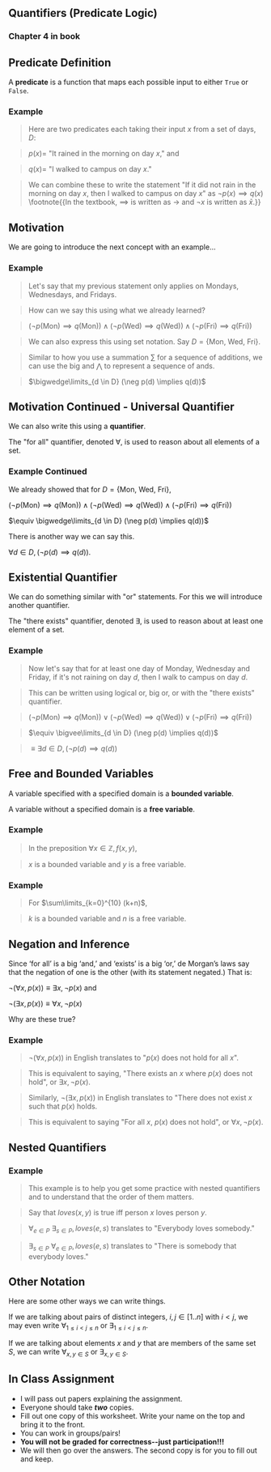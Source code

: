 
## Quantifiers (Predicate Logic)
### Chapter 4 in book

## Predicate Definition
 A **predicate** is a
function that maps each possible input to either $\texttt{True}$ or $\texttt{False}$. 
 
### Example 

>Here are two predicates each taking their input $x$ from a set of days, $D$:

>$p(x) =$ "It rained in the morning on day $x$," and

>$q(x) =$ "I walked to campus on day $x$."

>We can combine these to write the statement "If it did not rain in the morning
on day $x$, then I walked to campus on day $x$" as $\neg p(x) \implies q(x)$ \footnote{{In the textbook, $\implies$ is written as $\rightarrow$ and $\neg x$ is written as $\bar{x}$.}} 

## Motivation
 We are going to introduce the next concept with an example...

### Example 

>Let's say that my previous statement only applies on Mondays, Wednesdays, and Fridays. 

>How can we say this using what we already learned?

>$(\neg p($Mon$) \implies q($Mon$)) \land (\neg p($Wed$) \implies q($Wed$)) \land (\neg p($Fri$) \implies q($Fri$))$

>We can also express this using set notation.
>Say $D= \{$Mon, Wed, Fri$\}$.

>Similar to how you use a summation $\sum$ for a sequence of additions, we can use the big and $\bigwedge$ to represent a sequence of ands.

>$\bigwedge\limits_{d \in D} (\neg p(d) \implies q(d))$

## Motivation Continued - Universal Quantifier

We can also write this using a **quantifier**.

The "for all" quantifier, denoted $\forall$, is used to reason about all elements of a set.
 
### Example Continued

We already showed that for $D= \{$Mon, Wed, Fri$\}$,

$(\neg p(\textrm{Mon}) \implies q(\textrm{Mon})) \land (\neg p(\textrm{Wed}) \implies q(\textrm{Wed})) \land (\neg p(\textrm{Fri}) \implies q(\textrm{Fri}))$

$\equiv \bigwedge\limits_{d \in D} (\neg p(d) \implies q(d))$


 There is another way we can say this.

$\forall d \in D, (\neg p(d) \implies q(d))$.

## Existential Quantifier

We can do something similar with "or" statements. For this we will introduce another quantifier.

The "there exists" quantifier, denoted $\exists$, is used to reason about at least one element of a set.
 
### Example 

>Now let's say that for at least one day of Monday, Wednesday and Friday, if it's not raining on day $d$, then I walk to campus on day $d$.

>This can be written using logical or, big or, or with the "there exists" quantifier.

>$(\neg p(\textrm{Mon}) \implies q(\textrm{Mon})) \lor (\neg p(\textrm{Wed}) \implies q(\textrm{Wed})) \lor (\neg p(\textrm{Fri}) \implies q(\textrm{Fri}))$

>$\equiv \bigvee\limits_{d \in D} (\neg p(d) \implies q(d))$

>$\equiv \exists d \in D, (\neg p(d) \implies q(d))$

## Free and Bounded Variables

 A variable specified with a specified domain is a **bounded variable**. 
 
 A variable without a specified domain is a **free variable**.
 
### Example 

>In the preposition $\forall x \in \mathbb{Z}, f(x,y)$,

>$x$ is a bounded variable and $y$ is a free variable.
 
### Example 

>For
$\sum\limits_{k=0}^{10} (k+n)$,

>$k$ is a bounded variable and $n$ is a free variable.


## Negation and Inference

Since ‘for all’ is a big ‘and,’ and ‘exists’ is a big ‘or,’ de Morgan’s laws say that the
negation of one is the other (with its statement negated.) That is:

$\neg(\forall x, p(x)) \equiv \exists x, \neg p(x)$ and

$\neg(\exists x, p(x)) \equiv \forall x, \neg p(x)$


 Why are these true?

### Example 

>$\neg(\forall x, p(x))$ in English translates to "$p(x)$ does not hold for all $x$".

>This is equivalent to saying, "There exists an $x$ where $p(x)$ does not hold", or $\exists x, \neg p(x)$.

>Similarly, 
$\neg(\exists x, p(x))$ in English translates to "There does not exist $x$ such that $p(x)$ holds. 

>This is equivalent to saying "For all $x$, $p(x)$ does not hold", or $\forall x, \neg p(x)$.


## Nested Quantifiers
 
### Example 
>This example is to help you get some practice with nested quantifiers and to understand that the order of them matters.

>Say that $loves(x,y)$ is true iff person $x$ loves person $y$.

>$\forall_{e \in P}$ $\exists_{s \in P}, loves(e,s)$ translates to "Everybody loves somebody."

>$\exists_{s \in P}$ $\forall_{e \in P}, loves(e,s)$ translates to "There is somebody that everybody loves."

## Other Notation
Here are some other ways we can write things.

If we are talking about pairs of distinct integers, $i, j \in [1..n]$ with $i < j$,
we may even write $\forall_{1\leq i < j \leq n}$ or $\exists_{1\leq i < j \leq n}$.

If we are talking about elements $x$ and $y$ that are members of the same set $S$, we can write
$\forall_{x,y \in S}$ or $\exists_{x,y \in S}$. 

## In Class Assignment
- I will pass out papers explaining the assignment. 
- Everyone should take ***two*** copies. 
- Fill out one copy of this worksheet. Write your name on the top and bring it to the front.
- You can work in groups/pairs!
- **You will not be graded for correctness--just participation!!!**
- We will then go over the answers. The second copy is for you to fill out and keep.

